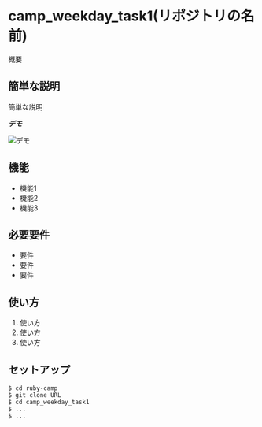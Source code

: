 # camp_weekday_task1(リポジトリの名前)

概要

## 簡単な説明

簡単な説明

***デモ***

![デモ](https://image-url.gif)

## 機能

- 機能1
- 機能2
- 機能3

## 必要要件

- 要件
- 要件
- 要件

## 使い方

1. 使い方
2. 使い方
3. 使い方

## セットアップ

```
$ cd ruby-camp
$ git clone URL
$ cd camp_weekday_task1
$ ...
$ ...

```













